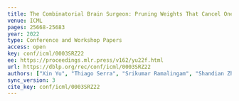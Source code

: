 ```yaml
---
title: The Combinatorial Brain Surgeon: Pruning Weights That Cancel One Another in Neural Networks.
venue: ICML
pages: 25668-25683
year: 2022
type: Conference and Workshop Papers
access: open
key: conf/icml/0003SRZ22
ee: https://proceedings.mlr.press/v162/yu22f.html
url: https://dblp.org/rec/conf/icml/0003SRZ22
authors: ["Xin Yu", "Thiago Serra", "Srikumar Ramalingam", "Shandian Zhe"]
sync_version: 3
cite_key: conf/icml/0003SRZ22
---
```

